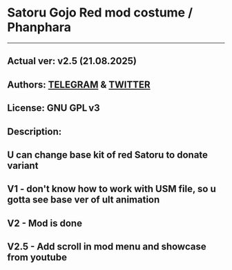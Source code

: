 # Satoru Gojo Red mod costume / Phanphara 
---
**Actual ver**: v2.5 (21.08.2025)  
---
**Authors**: [TELEGRAM](https://t.me/kyotojjt) & [TWITTER](https://x.com/phanphara_leaks)
---
**License**: GNU GPL v3
---

## Description:

U can change base kit of red Satoru to donate variant
---
V1 - don't know how to work with USM file, so u gotta see base ver of ult animation
---
V2 - Mod is done
---
V2.5 - Add scroll in mod menu and showcase from youtube
---
